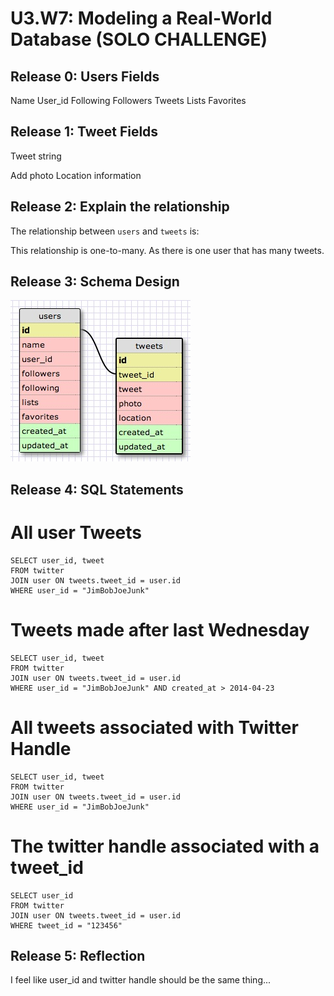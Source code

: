 # U3.W7: Modeling a Real-World Database (SOLO CHALLENGE)

## Release 0: Users Fields

Name
User_id
Following
Followers
Tweets
Lists
Favorites

## Release 1: Tweet Fields
<!-- Identify the fields Twitter uses to represent/display a tweet. What are you required or allowed to enter? -->Tweet string
Add photo
Location information

## Release 2: Explain the relationship
The relationship between `users` and `tweets` is: 
<!-- because... -->
This relationship is one-to-many. As there is one user that has many tweets.

## Release 3: Schema Design
<!-- Include your image (inline) of your schema -->
<img src="../IMGs/solo_schema.jpg">

## Release 4: SQL Statements
<!-- Include your SQL Statements. How can you make markdown files show blocks of code? -->

# All user Tweets

```
SELECT user_id, tweet 
FROM twitter
JOIN user ON tweets.tweet_id = user.id
WHERE user_id = "JimBobJoeJunk"
```

# Tweets made after last Wednesday

```
SELECT user_id, tweet 
FROM twitter
JOIN user ON tweets.tweet_id = user.id
WHERE user_id = "JimBobJoeJunk" AND created_at > 2014-04-23
```

# All tweets associated with Twitter Handle

```
SELECT user_id, tweet 
FROM twitter
JOIN user ON tweets.tweet_id = user.id
WHERE user_id = "JimBobJoeJunk"
```

# The twitter handle associated with a tweet_id
```
SELECT user_id
FROM twitter
JOIN user ON tweets.tweet_id = user.id
WHERE tweet_id = "123456"
```

## Release 5: Reflection



I feel like user_id and twitter handle should be the same thing...